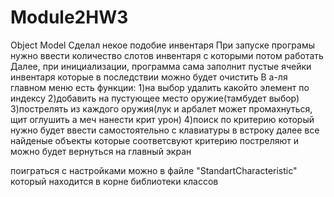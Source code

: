 # Module2HW3
Object Model
Сделал некое подобие инвентаря
При запуске програмы нужно ввести количество слотов инвентаря с которыми потом работать 
Далее, при инициализации, программа сама заполнит пустые ячейки инвентаря которые в последствии можно будет очистить
В а-ля главном меню есть функции:
1)на выбор удалить какойто элемент по индексу
2)добавить на пустующее место оружие(тамбудет выбор)
3)пострелять из каждого оружия(лук и арбалет может промахнуться, щит оглушить а меч нанести крит урон)
4)поиск по критерию который нужно будет ввести самостоятельно с клавиатуры в встроку
далее все найденые объекты которые соответсвуют критерию постреляют и можно будет вернуться на главный экран

поиграться с настройками можно в файле "StandartCharacteristic" который находится в корне библиотеки классов
